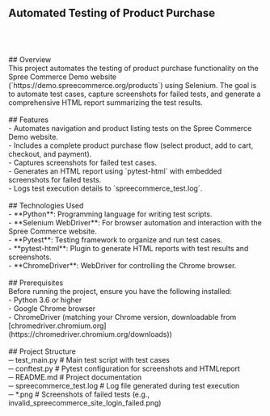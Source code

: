 
## Automated Testing of Product Purchase

<h1 align="left"></h1>

###

<p align="left"></p>

###

<h2 align="left"></h2>

###

<br clear="both">

<p align="left">## Overview<br>This project automates the testing of product purchase functionality on the Spree Commerce Demo website (`https://demo.spreecommerce.org/products`) using Selenium. The goal is to automate test cases, capture screenshots for failed tests, and generate a comprehensive HTML report summarizing the test results.<br><br>## Features<br>- Automates navigation and product listing tests on the Spree Commerce Demo website.<br>- Includes a complete product purchase flow (select product, add to cart, checkout, and payment).<br>- Captures screenshots for failed test cases.<br>- Generates an HTML report using `pytest-html` with embedded screenshots for failed tests.<br>- Logs test execution details to `spreecommerce_test.log`.<br><br>## Technologies Used<br>- **Python**: Programming language for writing test scripts.<br>- **Selenium WebDriver**: For browser automation and interaction with the Spree Commerce website.<br>- **Pytest**: Testing framework to organize and run test cases.<br>- **pytest-html**: Plugin to generate HTML reports with test results and screenshots.<br>- **ChromeDriver**: WebDriver for controlling the Chrome browser.<br><br>## Prerequisites<br>Before running the project, ensure you have the following installed:<br>- Python 3.6 or higher<br>- Google Chrome browser<br>- ChromeDriver (matching your Chrome version, downloadable from [chromedriver.chromium.org](https://chromedriver.chromium.org/downloads))<br><br>## Project Structure<br>─ test_main.py             # Main test script with test cases<br>─ conftest.py              # Pytest configuration for screenshots and  HTMLreport                 <br>─ README.md                # Project documentation<br>─ spreecommerce_test.log   # Log file generated during test  execution                         <br>─ *.png                    # Screenshots of failed tests (e.g., invalid_spreecommerce_site_login_failed.png)

###

<h2 align="left"></h2>

###

<div align="left">
</div>

###
